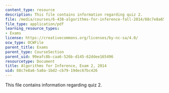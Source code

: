 ```yaml
---
content_type: resource
description: This file contains information regarding quiz 2.
file: /media/courses/6-438-algorithms-for-inference-fall-2014/88c7e8a65a0a1bd2cb7919dec67bc426_MIT6_438F14_q14_2.pdf
file_type: application/pdf
learning_resource_types:
- Exams
license: https://creativecommons.org/licenses/by-nc-sa/4.0/
ocw_type: OCWFile
parent_title: Exams
parent_type: CourseSection
parent_uid: 99eafc8b-caa6-526b-d145-62ddee165496
resourcetype: Document
title: Algorithms for Inference, Exam 2, 2014
uid: 88c7e8a6-5a0a-1bd2-cb79-19dec67bc426
---
```

This file contains information regarding quiz 2.